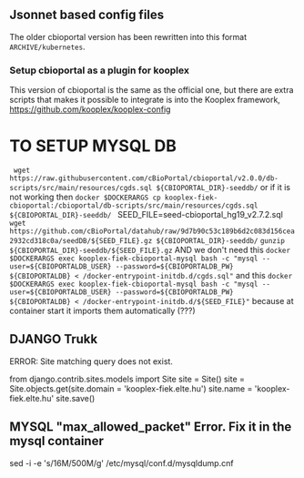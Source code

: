 ## Jsonnet based config files 
The older cbioportal version has been rewritten into this format `ARCHIVE/kubernetes`.

### Setup cbioportal as a plugin for kooplex
This version of cbioportal is the same as the official one, but there are extra scripts that makes it possible to integrate is into the Kooplex framework, https://github.com/kooplex/kooplex-config



# TO SETUP MYSQL DB
` wget https://raw.githubusercontent.com/cBioPortal/cbioportal/v2.0.0/db-scripts/src/main/resources/cgds.sql ${CBIOPORTAL_DIR}-seeddb/`
 or if it is not working then
`docker $DOCKERARGS cp kooplex-fiek-cbioportal:/cbioportal/db-scripts/src/main/resources/cgds.sql ${CBIOPORTAL_DIR}-seeddb/ `
SEED_FILE=seed-cbioportal_hg19_v2.7.2.sql
`wget https://github.com/cBioPortal/datahub/raw/9d7b90c53c189b6d2c083d156cea2932cd318c0a/seedDB/${SEED_FILE}.gz ${CBIOPORTAL_DIR}-seeddb/`
`gunzip ${CBIOPORTAL_DIR}-seeddb/${SEED_FILE}.gz`
AND we don't need this `docker $DOCKERARGS exec kooplex-fiek-cbioportal-mysql bash -c "mysql --user=${CBIOPORTALDB_USER} --password=${CBIOPORTALDB_PW}  ${CBIOPORTALDB} < /docker-entrypoint-initdb.d/cgds.sql"`
and this  `docker $DOCKERARGS exec kooplex-fiek-cbioportal-mysql bash -c "mysql --user=${CBIOPORTALDB_USER} --password=${CBIOPORTALDB_PW}  ${CBIOPORTALDB} < /docker-entrypoint-initdb.d/${SEED_FILE}"`
 because at container start it imports them automatically (???)



## DJANGO Trukk
ERROR: Site matching query does not exist.

from django.contrib.sites.models import Site
site = Site()
site = Site.objects.get(site.domain = 'kooplex-fiek.elte.hu')
site.name = 'kooplex-fiek.elte.hu'
site.save()

## MYSQL "max_allowed_packet" Error. Fix it in the mysql container
sed -i -e 's/16M/500M/g' /etc/mysql/conf.d/mysqldump.cnf
